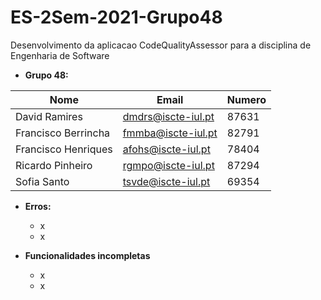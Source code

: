 # ES-2Sem-2021-Grupo48
Desenvolvimento da aplicacao CodeQualityAssessor para a disciplina de Engenharia de Software 

* **Grupo 48:**

|Nome|Email|Numero|      
|----|-----|-------|      
|David Ramires|dmdrs@iscte-iul.pt|87631|   
|Francisco Berrincha|fmmba@iscte-iul.pt|82791|  
|Francisco Henriques|afohs@iscte-iul.pt|78404|     
|Ricardo Pinheiro|rgmpo@iscte-iul.pt|87294| 
|Sofia Santo|tsvde@iscte-iul.pt|69354| 

* **Erros:**
	* x
	* x

* **Funcionalidades incompletas**
	* x
	* x